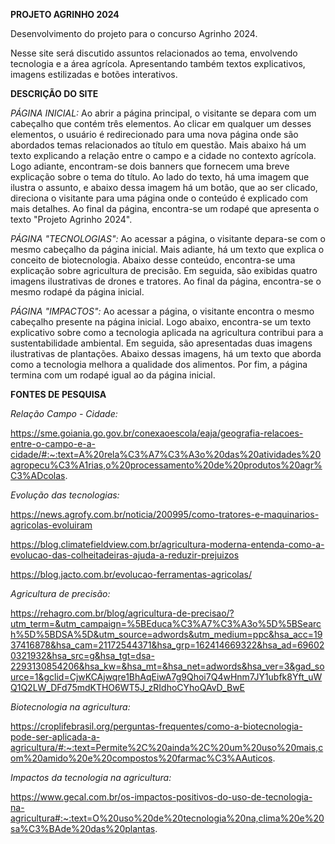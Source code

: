 **PROJETO AGRINHO 2024**

Desenvolvimento do projeto para o concurso Agrinho 2024.

Nesse site será discutido assuntos relacionados ao tema, envolvendo tecnologia e a área agrícola. Apresentando também textos explicativos, imagens estilizadas e botões interativos.

**DESCRIÇÃO DO SITE**

*PÁGINA INICIAL:*
Ao abrir a página principal, o visitante se depara com um cabeçalho que contém três elementos. Ao clicar em qualquer um desses elementos, o usuário é redirecionado para uma nova página onde são abordados temas relacionados ao título em questão.
Mais abaixo há um texto explicando a relação entre o campo e a cidade no contexto agrícola.
Logo adiante, encontram-se dois banners que fornecem uma breve explicação sobre o tema do título. Ao lado do texto, há uma imagem que ilustra o assunto, e abaixo dessa imagem há um botão, que ao ser clicado, direciona o visitante para uma página onde o conteúdo é explicado com mais detalhes.
Ao final da página, encontra-se um rodapé que apresenta o texto "Projeto Agrinho 2024".

*PÁGINA "TECNOLOGIAS":*
Ao acessar a página, o visitante depara-se com o mesmo cabeçalho da página inicial. 
Mais adiante, há um texto que explica o conceito de biotecnologia. 
Abaixo desse conteúdo, encontra-se uma explicação sobre agricultura de precisão. Em seguida, são
exibidas quatro imagens ilustrativas de drones e tratores. 
Ao final da página, encontra-se o mesmo rodapé da página inicial.

*PÁGINA "IMPACTOS":*
Ao acessar a página, o visitante encontra o mesmo cabeçalho presente na página inicial.
Logo abaixo, encontra-se um texto explicativo sobre como a tecnologia aplicada na agricultura contribui para a sustentabilidade ambiental.
Em seguida, são apresentadas duas imagens ilustrativas de plantações.
Abaixo dessas imagens, há um texto que aborda como a tecnologia melhora a qualidade dos alimentos.
Por fim, a página termina com um rodapé igual ao da página inicial.


**FONTES DE PESQUISA**

*Relação Campo - Cidade:*

https://sme.goiania.go.gov.br/conexaoescola/eaja/geografia-relacoes-entre-o-campo-e-a-cidade/#:~:text=A%20rela%C3%A7%C3%A3o%20das%20atividades%20agropecu%C3%A1rias,o%20processamento%20de%20produtos%20agr%C3%ADcolas.



*Evolução das tecnologias:*

https://news.agrofy.com.br/noticia/200995/como-tratores-e-maquinarios-agricolas-evoluiram

https://blog.climatefieldview.com.br/agricultura-moderna-entenda-como-a-evolucao-das-colheitadeiras-ajuda-a-reduzir-prejuizos

https://blog.jacto.com.br/evolucao-ferramentas-agricolas/



*Agricultura de precisão:*

https://rehagro.com.br/blog/agricultura-de-precisao/?utm_term=&utm_campaign=%5BEduca%C3%A7%C3%A3o%5D%5BSearch%5D%5BDSA%5D&utm_source=adwords&utm_medium=ppc&hsa_acc=1937416878&hsa_cam=21172544371&hsa_grp=162414669322&hsa_ad=696020321932&hsa_src=g&hsa_tgt=dsa-2293130854206&hsa_kw=&hsa_mt=&hsa_net=adwords&hsa_ver=3&gad_source=1&gclid=CjwKCAjwqre1BhAqEiwA7g9Qhoi7Q4wHnm7JY1ubfk8Yft_uWQ1Q2LW_DFd75mdKTHO6WT5J_zRIdhoCYhoQAvD_BwE



*Biotecnologia na agricultura:*

https://croplifebrasil.org/perguntas-frequentes/como-a-biotecnologia-pode-ser-aplicada-a-agricultura/#:~:text=Permite%2C%20ainda%2C%20um%20uso%20mais,com%20amido%20e%20compostos%20farmac%C3%AAuticos.



*Impactos da tecnologia na agricultura:*

https://www.gecal.com.br/os-impactos-positivos-do-uso-de-tecnologia-na-agricultura#:~:text=O%20uso%20de%20tecnologia%20na,clima%20e%20sa%C3%BAde%20das%20plantas.
